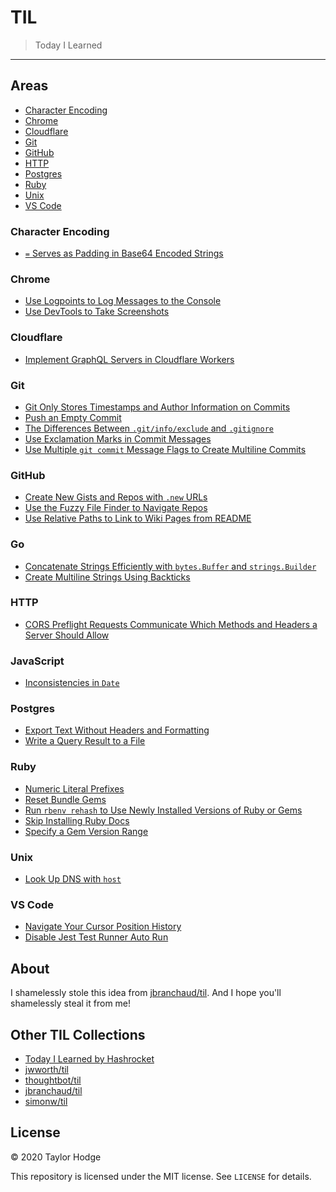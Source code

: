 # TIL

> Today I Learned

---

## Areas

- [Character Encoding](#character-encoding)
- [Chrome](#chrome)
- [Cloudflare](#cloudflare)
- [Git](#git)
- [GitHub](#github)
- [HTTP](#http)
- [Postgres](#postgres)
- [Ruby](#ruby)
- [Unix](#unix)
- [VS Code](#vs-code)

### Character Encoding

- [`=` Serves as Padding in Base64 Encoded Strings](character-encoding/equal-serves-as-padding-in-base64-encoded-strings.md)

### Chrome

- [Use Logpoints to Log Messages to the Console](chrome/use-logpoints-to-log-messages-to-the-console.md)
- [Use DevTools to Take Screenshots](chrome/use-devtools-to-take-screenshots.md)

### Cloudflare

- [Implement GraphQL Servers in Cloudflare Workers](cloudflare/implement-graphql-servers-in-cloudflare-workers.md)

### Git

- [Git Only Stores Timestamps and Author Information on Commits](git/git-only-stores-timestamp-and-author-information-on-commits.md)
- [Push an Empty Commit](git/push-an-empty-commit.md)
- [The Differences Between `.git/info/exclude` and `.gitignore`](git/the-differences-between-git-info-exclude-and-gitignore.md)
- [Use Exclamation Marks in Commit Messages](git/use-exclamation-marks-in-commit-messages.md)
- [Use Multiple `git commit` Message Flags to Create Multiline Commits](git/use-multiple-git-commit-message-flags-to-create-multiline-commits.md)

### GitHub

- [Create New Gists and Repos with `.new` URLs](github/create-new-gists-and-repos-with-new-urls.md)
- [Use the Fuzzy File Finder to Navigate Repos](github/use-the-fuzzy-file-finder-to-navigate-repos.md)
- [Use Relative Paths to Link to Wiki Pages from README](github/use-relative-paths-to-link-to-wiki-pages-from-README.md)

### Go

- [Concatenate Strings Efficiently with `bytes.Buffer` and `strings.Builder`](go/concatenate-strings-efficiently-with-bytesbuffer-and-stringsbuilder.md)
- [Create Multiline Strings Using Backticks](go/create-multiline-strings-using-backticks.md)

### HTTP

- [CORS Preflight Requests Communicate Which Methods and Headers a Server Should Allow](http/cors-preflight-requests-communicate-which-methods-and-headers-a-server-should-allow.md)

### JavaScript

- [Inconsistencies in `Date`](javascript/inconsistencies-in-date.md)

### Postgres

- [Export Text Without Headers and Formatting](postgres/export-text-without-headers-and-formatting.md)
- [Write a Query Result to a File](postgres/write-a-query-result-to-a-file.md)

### Ruby

- [Numeric Literal Prefixes](/ruby/numeric-literal-prefixes.md)
- [Reset Bundle Gems](ruby/reset-bundle-gems.md)
- [Run `rbenv rehash` to Use Newly Installed Versions of Ruby or Gems](ruby/run-rbenv-rehash-to-use-newly-installed-versions-of-ruby-or-gems.md)
- [Skip Installing Ruby Docs](ruby/skip-installing-ruby-docs.md)
- [Specify a Gem Version Range](ruby/specify-a-gem-version-range.md)

### Unix

- [Look Up DNS with `host`](unix/look-up-dns-with-host.md)

### VS Code

- [Navigate Your Cursor Position History](vscode/navigate-your-cursor-position-history.md)
- [Disable Jest Test Runner Auto Run](vscode/disable-jest-test-runner-auto-run.md)

## About

I shamelessly stole this idea from [jbranchaud/til](https://github.com/jbranchaud/til). And I hope you'll shamelessly steal it from me!

## Other TIL Collections

- [Today I Learned by Hashrocket](https://til.hashrocket.com)
- [jwworth/til](https://github.com/jwworth/til)
- [thoughtbot/til](https://github.com/thoughtbot/til)
- [jbranchaud/til](https://github.com/jbranchaud/til)
- [simonw/til](https://github.com/simonw/til)

## License

&copy; 2020 Taylor Hodge

This repository is licensed under the MIT license. See `LICENSE` for
details.
